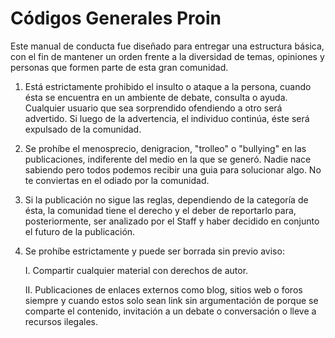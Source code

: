 Códigos Generales Proin
============

Este manual de conducta fue diseñado para entregar una estructura básica, con el fin de mantener un orden frente a la diversidad de temas, opiniones y personas que formen parte de esta gran comunidad.

 1. Está estrictamente prohibido el insulto o ataque a la persona, cuando ésta se encuentra en un ambiente de debate, consulta o ayuda. Cualquier usuario que sea sorprendido ofendiendo a otro será advertido. Si luego de la advertencia, el individuo continúa, éste será expulsado de la comunidad.

 2. Se prohíbe el menosprecio, denigracion, "trolleo" o "bullying" en las publicaciones, indiferente del medio en la que se generó. Nadie nace sabiendo pero todos podemos recibir una guia para solucionar algo. No te conviertas en el odiado por la comunidad. 
 
 3. Si la publicación no sigue las reglas, dependiendo de la categoría de ésta, la comunidad tiene el derecho y el deber de reportarlo para, posteriormente, ser analizado por el Staff y haber decidido en conjunto el futuro de la publicación. 
  
 4. Se prohíbe estrictamente y puede ser borrada sin previo aviso:
	 
	 I. Compartir cualquier material con derechos de autor.
	 
	 II. Publicaciones de enlaces externos como blog, sitios web o foros siempre y cuando estos solo sean link sin 
	 argumentación de porque se comparte el contenido, invitación a un debate o conversación o lleve a recursos ilegales.

